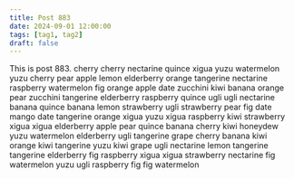 ```yaml
---
title: Post 883
date: 2024-09-01 12:00:00
tags: [tag1, tag2]
draft: false
---
```

This is post 883.
cherry
cherry
nectarine
quince
xigua
yuzu
watermelon
yuzu
cherry
pear
apple
lemon
elderberry
orange
tangerine
nectarine
raspberry
watermelon
fig
orange
apple
date
zucchini
kiwi
banana
orange
pear
zucchini
tangerine
elderberry
raspberry
quince
ugli
ugli
nectarine
banana
quince
banana
lemon
strawberry
ugli
strawberry
pear
fig
date
mango
date
tangerine
orange
xigua
yuzu
xigua
raspberry
kiwi
strawberry
xigua
xigua
elderberry
apple
pear
quince
banana
cherry
kiwi
honeydew
yuzu
watermelon
elderberry
ugli
tangerine
grape
cherry
banana
kiwi
orange
kiwi
tangerine
yuzu
kiwi
grape
ugli
nectarine
lemon
tangerine
tangerine
elderberry
fig
raspberry
xigua
xigua
strawberry
nectarine
fig
watermelon
yuzu
ugli
raspberry
fig
fig
watermelon
